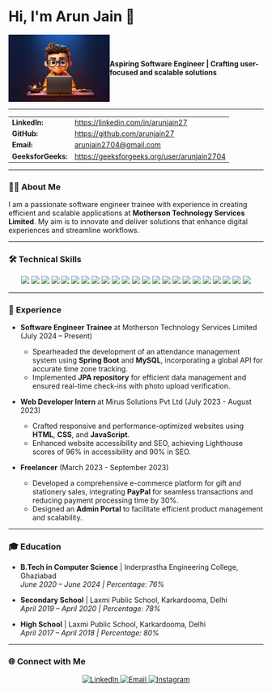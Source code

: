 # Hi, I'm Arun Jain 👋

<div style="display: flex; align-items: center;">
  <img src="./downloadgithub.jpeg" alt="Coding" width="200"/>
  <div>
    <strong>Aspiring Software Engineer | Crafting user-focused and scalable solutions</strong>
  </div>
</div>

---

<div align="left">
  <table>
    <tr>
      <td><strong>LinkedIn:</strong></td>
      <td><a href="https://linkedin.com/in/arunjain27">https://linkedin.com/in/arunjain27</a></td>
    </tr>
    <tr>
      <td><strong>GitHub:</strong></td>
      <td><a href="https://github.com/arunjain27">https://github.com/arunjain27</a></td>
    </tr>
    <tr>
      <td><strong>Email:</strong></td>
      <td><a href="mailto:arunjain2704@gmail.com">arunjain2704@gmail.com</a></td>
    </tr>
    <tr>
      <td><strong>GeeksforGeeks:</strong></td>
      <td><a href="https://geeksforgeeks.org/user/arunjain2704">https://geeksforgeeks.org/user/arunjain2704</a></td>
    </tr>
  </table>
</div>

---

### 👨‍💻 About Me

I am a passionate software engineer trainee with experience in creating efficient and scalable applications at **Motherson Technology Services Limited**. My aim is to innovate and deliver solutions that enhance digital experiences and streamline workflows.

---

### 🛠️ **Technical Skills**

<div align="center">
  <!-- Programming Languages -->
  <img src="https://img.shields.io/badge/JavaScript-F7DF1E?style=for-the-badge&logo=javascript&logoColor=black" />
  <img src="https://img.shields.io/badge/HTML5-E34F26?style=for-the-badge&logo=html5&logoColor=white" />
  <img src="https://img.shields.io/badge/C%2B%2B-00599C?style=for-the-badge&logo=c%2B%2B&logoColor=white" />
  <img src="https://img.shields.io/badge/C-A8B9CC?style=for-the-badge&logo=c&logoColor=white" />
  <img src="https://img.shields.io/badge/CSS3-1572B6?style=for-the-badge&logo=css3&logoColor=white" />
  <img src="https://img.shields.io/badge/Java-007396?style=for-the-badge&logo=java&logoColor=white" />
  <img src="https://img.shields.io/badge/Spring%20Boot-6DB33F?style=for-the-badge&logo=springboot&logoColor=white" />
  <!-- Tools -->
  <img src="https://img.shields.io/badge/Windows%20Terminal-4D4D4D?style=for-the-badge&logo=windowsterminal&logoColor=white" />
  <img src="https://img.shields.io/badge/Netlify-00C7B7?style=for-the-badge&logo=netlify&logoColor=white" />
  <img src="https://img.shields.io/badge/Render-00979D?style=for-the-badge&logo=render&logoColor=white" />
  <!-- Frontend -->
  <img src="https://img.shields.io/badge/Chakra%20UI-319795?style=for-the-badge&logo=chakraui&logoColor=white" />
  <img src="https://img.shields.io/badge/React-61DAFB?style=for-the-badge&logo=react&logoColor=black" />
  <img src="https://img.shields.io/badge/React%20Router-CA4245?style=for-the-badge&logo=react-router&logoColor=white" />
  <!-- Backend -->
  <img src="https://img.shields.io/badge/Node.js-339933?style=for-the-badge&logo=nodedotjs&logoColor=white" />
  <img src="https://img.shields.io/badge/Express-000000?style=for-the-badge&logo=express&logoColor=white" />
  <img src="https://img.shields.io/badge/Nodemon-76D04B?style=for-the-badge&logo=nodemon&logoColor=white" />
  <!-- Databases -->
  <img src="https://img.shields.io/badge/MySQL-4479A1?style=for-the-badge&logo=mysql&logoColor=white" />
  <img src="https://img.shields.io/badge/MongoDB-47A248?style=for-the-badge&logo=mongodb&logoColor=white" />
  <!-- Tools & Utilities -->
  <img src="https://img.shields.io/badge/Figma-F24E1E?style=for-the-badge&logo=figma&logoColor=white" />
  <img src="https://img.shields.io/badge/Git-F05032?style=for-the-badge&logo=git&logoColor=white" />
  <img src="https://img.shields.io/badge/GitHub-181717?style=for-the-badge&logo=github&logoColor=white" />
  <img src="https://img.shields.io/badge/Postman-FF6C37?style=for-the-badge&logo=postman&logoColor=white" />
  <img src="https://img.shields.io/badge/Babel-F9DC3E?style=for-the-badge&logo=babel&logoColor=black" />
</div>

---

### 💼 **Experience**

- **Software Engineer Trainee** at Motherson Technology Services Limited (July 2024 – Present)  
  - Spearheaded the development of an attendance management system using **Spring Boot** and **MySQL**, incorporating a global API for accurate time zone tracking.
  - Implemented **JPA repository** for efficient data management and ensured real-time check-ins with photo upload verification.

- **Web Developer Intern** at Mirus Solutions Pvt Ltd (July 2023 - August 2023)  
  - Crafted responsive and performance-optimized websites using **HTML**, **CSS**, and **JavaScript**.
  - Enhanced website accessibility and SEO, achieving Lighthouse scores of 96% in accessibility and 90% in SEO.

- **Freelancer** (March 2023 - September 2023)  
  - Developed a comprehensive e-commerce platform for gift and stationery sales, integrating **PayPal** for seamless transactions and reducing payment processing time by 30%.
  - Designed an **Admin Portal** to facilitate efficient product management and scalability.

---

### 🎓 **Education**

- **B.Tech in Computer Science** | Inderprastha Engineering College, Ghaziabad  
  *June 2020 – June 2024 | Percentage: 76%*

- **Secondary School** | Laxmi Public School, Karkardooma, Delhi  
  *April 2019 – April 2020 | Percentage: 78%*

- **High School** | Laxmi Public School, Karkardooma, Delhi  
  *April 2017 – April 2018 | Percentage: 80%*

---

### 🌐 **Connect with Me**

<div align="center">
  <a href="https://linkedin.com/in/arunjain27">
    <img src="https://img.icons8.com/color/48/000000/linkedin.png" alt="LinkedIn" />
  </a>

  <a href="mailto:arunjain2704@gmail.com">
    <img src="https://img.icons8.com/color/48/000000/gmail.png" alt="Email" />
  </a>
  <a href="https://www.instagram.com/arunjain2704/?next=%2F">
    <img src="https://img.icons8.com/color/50/000000/instagram-new.png" alt="Instagram" />
  </a>
</div>


